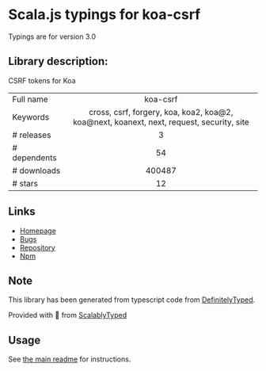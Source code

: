 
# Scala.js typings for koa-csrf

Typings are for version 3.0

## Library description:
CSRF tokens for Koa

|                    |                 |
| ------------------ | :-------------: |
| Full name          | koa-csrf |
| Keywords           | cross, csrf, forgery, koa, koa2, koa@2, koa@next, koanext, next, request, security, site |
| # releases         | 3 |
| # dependents       | 54 |
| # downloads        | 400487 |
| # stars            | 12 |

## Links
- [Homepage](https://github.com/koajs/csrf)
- [Bugs](https://github.com/koajs/csrf/issues)
- [Repository](https://github.com/koajs/csrf)
- [Npm](https://www.npmjs.com/package/koa-csrf)
    


## Note
This library has been generated from typescript code from [DefinitelyTyped](https://definitelytyped.org).

Provided with :purple_heart: from [ScalablyTyped](https://github.com/oyvindberg/ScalablyTyped)

## Usage
See [the main readme](../../readme.md) for instructions.


